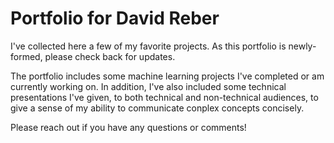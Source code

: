 # Portfolio for David Reber

I've collected here a few of my favorite projects. As this portfolio is newly-formed, please check back for updates. 

The portfolio includes some machine learning projects I've completed or am currently working on. In addition, I've also included some technical presentations I've given, to both technical and non-technical audiences, to give a sense of my ability to communicate conplex concepts concisely.

Please reach out if you have any questions or comments!
